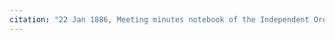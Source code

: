 ```yaml
---
citation: "22 Jan 1886, Meeting minutes notebook of the Independent Order of Good Templars, High Bridge Lodge No. 296, Tompkins County History Center, Ithaca NY."
---
```



